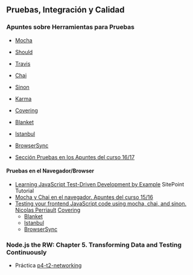 ## Pruebas, Integración y Calidad


### Apuntes sobre Herramientas para Pruebas

* [Mocha](mocha)
* [Should](mocha#should)
* [Travis](travis)
* [Chai](chai)
* [Sinon](sinon)
* [Karma](karma)
* [Covering](covering)
* [Blanket](blanket)
* [Istanbul](istanbul)
* [BrowserSync](browsersync)

* [Sección Pruebas en los Apuntes del curso 16/17](https://casianorodriguezleon.gitbooks.io/ull-esit-1617/content/apuntes/pruebas/)


#### Pruebas en el Navegador/Browser


* [Learning JavaScript Test-Driven Development by Example](https://www.sitepoint.com/learning-javascript-test-driven-development-by-example/) SitePoint Tutorial
* [Mocha y Chai en el navegador. Apuntes del curso 15/16](https://casianorodriguezleon.gitbooks.io/pl1516/content/practicas/mochachaisinon.html)
* [Testing your frontend JavaScript code using mocha, chai, and sinon. Nicolas Perriault](https://nicolas.perriault.net/code/2013/testing-frontend-javascript-code-using-mocha-chai-and-sinon/)
 [Covering](https://casianorodriguezleon.gitbooks.io/ull-esit-1617/content/apuntes/pruebas/covering.html)
  * [Blanket](https://casianorodriguezleon.gitbooks.io/ull-esit-1617/content/apuntes/pruebas/blanket.html)
  * [Istanbul](https://casianorodriguezleon.gitbooks.io/ull-esit-1617/content/apuntes/pruebas/istanbul.html)
  * [BrowserSync](https://casianorodriguezleon.gitbooks.io/ull-esit-1617/content/apuntes/pruebas/browsersync.html)

### Node.js the RW: Chapter 5. Transforming Data and Testing Continuously

* Práctica [p4-t2-networking]({{site.baseurl}}/tema2-async/practicas/p4-t2-networking/)